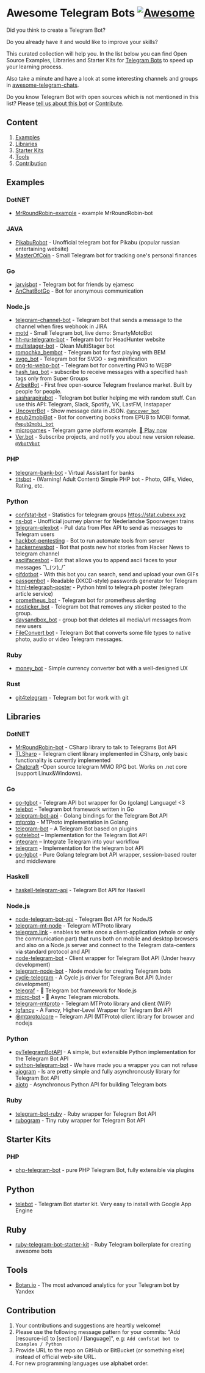 # Awesome Telegram Bots [![Awesome](https://cdn.rawgit.com/sindresorhus/awesome/d7305f38d29fed78fa85652e3a63e154dd8e8829/media/badge.svg)](https://github.com/sindresorhus/awesome)

Did you think to create a Telegram Bot?

Do you already have it and would like to improve your skills?

This curated collection will help you. In the list below you can find Open Source Examples, Libraries and Starter Kits for [Telegram Bots](https://telegram.org/blog/bot-revolution) to speed up your learning process.

Also take a minute and have a look at some interesting channels and groups in [awesome-telegram-chats](https://github.com/A-gambit/awesome-telegram-chats).

Do you know Telegram Bot with open sources which is not mentioned in this list? Please [tell us about this bot](https://github.com/DenisIzmaylov/awesome-telegram-bots/issues/new) or [Contribute](https://github.com/DenisIzmaylov/awesome-telegram-bots#contribution).

## Content

1. [Examples](#examples)
2. [Libraries](#libraries)
3. [Starter Kits](#starter-kits)
4. [Tools](#tools)
5. [Contribution](#contribution)

## Examples

### DotNET

+ [MrRoundRobin-example](https://github.com/MrRoundRobin/telegram.bot.examples) - example MrRoundRobin-bot

### JAVA

+ [PikabuRobot](https://github.com/futurobot/PikabuRobot) - Unofficial telegram bot for Pikabu (popular russian entertaining website)
+ [MasterOfCoin](https://github.com/Brimill/MasterOfCoin) - Small Telegram bot for tracking one's personal finances

### Go

+ [jarvisbot](https://github.com/ejamesc/jarvisbot) - Telegram bot for friends by ejamesc
+ [AnChatBotGo](https://github.com/Perkovec/AnChatBotGo) - Bot for anonymous communication

### Node.js

+ [telegram-channel-bot](https://github.com/A11oW/telegramChannelBot) - Telegram bot that sends a message to the channel when fires webhook in JIRA
+ [motd](https://github.com/mikhail-angelov/telegram-bot-motd) - Small Telegram bot, live demo: SmartyMotdBot
+ [hh-ru-telegram-bot](https://github.com/Pterko/hh-ru-telegram-bot) - Telegram bot for HeadHunter website
+ [multistager-bot](https://github.com/Qlean/multistager-bot) - Qlean MultiStager bot
+ [romochka_bembot](https://github.com/maksugr/romochka_bembot) - Telegram bot for fast playing with BEM
+ [svgo_bot](https://github.com/maksugr/svgo_bot) - Telegram bot for SVGO - svg minification
+ [png-to-webp-bot](https://github.com/Grebenschikov/pngtowebpbot) - Telegram bot for converting PNG to WEBP
+ [hash_tag_bot](https://github.com/SerjoPepper/hash_tag_bot) - subscribe to receive messages with a specified hash tags only from Super Groups
+ [ArbeitBot](https://github.com/ArbeitBot/ArbeitBot) - First free open-source Telegram freelance market. Built by people for people.
+ [sasharapirabot](https://github.com/mnsrv/sasharapirabot) - Telegram bot butler helping me with random stuff. Can use this API: Telegram, Slack, Spotify, VK, LastFM, Instapaper
+ [UncoverBot](https://uncover.now.sh/_src) - Show message data in JSON. [`@uncover_bot`](https://telegram.me/uncover)
+ [epub2mobiBot](https://epub2mobi.now.sh/_src) - Bot for converting books from EPUB to MOBI format. [`@epub2mobi_bot`](https://telegram.me/epub2mobi_bot)
+ [microgames](https://github.com/telegraf/microgames) - Telegram game platform example. [🐸 Play now](https://telegram.me/microgamesbot)
+ [Ver.bot](https://github.com/RPing/Ver.bot) - Subscribe projects, and notify you about new version release. [`@VbotVbot`](https://telegram.me/VbotVbot)


### PHP

+ [telegram-bank-bot](https://github.com/alimbekovKZ/telegrambankbot) - Virtual Assistant for banks
+ [titsbot](https://github.com/kefzce/titsbot) - (Warning! Adult Content) Simple PHP bot - Photo, GIFs, Video, Rating, etc.

### Python

+ [confstat-bot](https://github.com/CubexX/confstat-bot) - Statistics for telegram groups https://stat.cubexx.xyz
+ [ns-bot](https://github.com/eigenein/ns-bot) - Unofficial journey planner for Nederlandse Spoorwegen trains
+ [telegram-plexbot](https://github.com/brownsmart/telegram-plexbot) - Pull data from Plex API to send as messages to Telegram users
+ [hackbot-pentesting](https://github.com/arbazkiraak/hackbot) - Bot to run automate tools from server
+ [hackernewsbot](https://github.com/phil-r/hackernewsbot) - Bot that posts new hot stories from Hacker News to telegram channel
+ [asciifacesbot](https://github.com/phil-r/asciifacesbot) -  Bot that allows you to append ascii faces to your messages ¯\\\_(ツ)\_/¯
+ [gifdotbot](https://github.com/b00bl1k/gifdotbot) - With this bot you can search, send and upload your own GIFs
+ [passgenbot](https://github.com/MasterGroosha/telegram-xkcd-password-generator) - Readable (XKCD-style) passwords generator for Telegram
+ [html-telegraph-poster](https://github.com/mercuree/html-telegraph-poster) - Python html to telegra.ph poster (telegram article service)
+ [prometheus_bot](https://github.com/inCaller/prometheus_bot) - Telegram bot for prometheus alerting
+ [nosticker_bot](https://github.com/lorien/nosticker_bot) - Telegram bot that removes any sticker posted to the group.
+ [daysandbox_bot](https://github.com/lorien/daysandbox_bot) - group bot that deletes all media/url messages from new users
+ [FileConvert bot](https://github.com/revolter/FileConvertBot) - Telegram Bot that converts some file types to native photo, audio or video Telegram messages.

### Ruby

+ [money_bot](https://github.com/m4rr/money_bot) - Simple currency converter bot with a well-designed UX

### Rust
+ [git4telegram](https://github.com/friktor/git4telegram) - Telegram bot for work with git

## Libraries

### DotNET

+ [MrRoundRobin-bot](https://github.com/MrRoundRobin/telegram.bot) - CSharp library to talk to Telegrams Bot API
+ [TLSharp](https://github.com/sochix/TLSharp) - Telegram client library implemented in CSharp, only basic functionality is currently implemented
+ [Chatcraft](https://github.com/Aecid/Chatcraft) -Open source telegram MMO RPG bot. Works on .net core (support Linux&Windows).

### Go

+ [go-tgbot](https://github.com/rockneurotiko/go-tgbot) - Telegram API bot wrapper for Go (golang) Language! <3
+ [telebot](https://github.com/tucnak/telebot) - Telegram bot framework written in Go
+ [telegram-bot-api](https://github.com/go-telegram-bot-api/telegram-bot-api) - Golang bindings for the Telegram Bot API
+ [mtproto](https://github.com/sdidyk/mtproto) - MTProto implementation in Golang
+ [telegram-bot](https://github.com/yagop/telegram-bot) – A Telegram Bot based on plugins
+ [gotelebot](https://github.com/eternnoir/gotelebot) – Implementation for the Telegram Bot API
+ [integram](https://github.com/Requilence/integram) – Integrate Telegram into your workflow
+ [telegram](https://github.com/bot-api/telegram) - Implementation for the telegram bot API
+ [go-tgbot](https://github.com/olebedev/go-tgbot) - Pure Golang telegram bot API wrapper, session-based router and middleware

### Haskell

+ [haskell-telegram-api](https://github.com/klappvisor/haskell-telegram-api) - Telegram Bot API for Haskell

### Node.js

+ [node-telegram-bot-api](https://github.com/yagop/node-telegram-bot-api) - Telegram Bot API for NodeJS
+ [telegram-mt-node](https://github.com/enricostara/telegram-mt-node) - Telegram MTProto library
+ [telegram.link](https://github.com/enricostara/telegram.link) - enables to write once a client-application (whole or only the communication part) that runs both on mobile and desktop browsers and also on a Node.js server and connect to the Telegram data-centers via standard protocol and API
+ [node-telegram-bot](https://github.com/depoio/node-telegram-bot) - Client wrapper for Telegram Bot API (Under heavy development)
+ [telegram-node-bot](https://github.com/naltox/telegram-node-bot) - Node module for creating Telegram bots
+ [cycle-telegram](https://github.com/goodmind/cycle-telegram) - A Cycle.js driver for Telegram Bot API (Under development)
+ [telegraf](https://github.com/telegraf/telegraf) - 📢 Telegram bot framework for Node.js
+ [micro-bot](https://github.com/telegraf/micro-bot) - 🤖 Async Telegram microbots.
+ [telegram-mtproto](https://github.com/zerobias/telegram-mtproto) - Telegram MTProto library and client (WIP)
+ [tgfancy](https://github.com/GochoMugo/tgfancy) - A Fancy, Higher-Level Wrapper for Telegram Bot API
+ [@mtproto/core](https://github.com/alik0211/mtproto-core) – Telegram API (MTProto) client library for browser and nodejs

### Python

+ [pyTelegramBotAPI](https://github.com/eternnoir/pyTelegramBotAPI) - A simple, but extensible Python implementation for the Telegram Bot API
+ [python-telegram-bot](https://github.com/python-telegram-bot/python-telegram-bot) - We have made you a wrapper you can not refuse
+ [aiogram](https://github.com/aiogram/aiogram) - Is are pretty simple and fully asynchronously library for Telegram Bot API
+ [aiotg](https://pypi.python.org/pypi/aiotg/0.7.16) - Asynchronous Python API for building Telegram bots

### Ruby

+ [telegram-bot-ruby](https://github.com/atipugin/telegram-bot-ruby) - Ruby wrapper for Telegram Bot API
+ [rubogram](https://github.com/4ndv/rubogram) - Tiny ruby wrapper for Telegram Bot API

## Starter Kits

### PHP

+ [php-telegram-bot](https://github.com/akalongman/php-telegram-bot) - pure PHP Telegram Bot, fully extensible via plugins

## Python

+ [telebot](https://github.com/yukuku/telebot) - Telegram Bot starter kit. Very easy to install with Google App Engine

## Ruby

+ [ruby-telegram-bot-starter-kit](https://github.com/MaximAbramchuck/ruby-telegram-bot-starter-kit) - Ruby Telegram boilerplate for creating awesome bots

## Tools

+ [Botan.io](http://botan.io/) - The most advanced analytics for your Telegram bot by Yandex

## Contribution

1. Your contributions and suggestions are heartily welcome!
2. Please use the following message pattern for your commits: "Add [resource-id] to [section] / [language]", e.g:
   ```Add confstat bot to Examples / Python```
3. Provide URL to the repo on GitHub or BitBucket (or something else) instead of official web-site URL.
4. For new programming languages use alphabet order.
